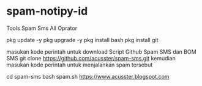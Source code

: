 # spam-notipy-id
Tools Spam Sms All Oprator

pkg update -y
pkg upgrade -y
pkg install bash
pkg install git

masukan kode perintah untuk download Script Github Spam SMS dan BOM SMS
  git clone https://github.com/acusster/spam-sms.git
kemudian masukan kode perintah untuk menjalankan spam tersebut

cd spam-sms
bash spam.sh
https://www.acusster.blogspot.com
